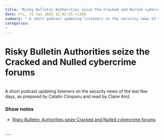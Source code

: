```yaml
---
title: "Risky Bulletin Authorities seize the Cracked and Nulled cybercrime forums"
date: Fri, 31 Jan 2025 12:42:25 +1100
summary: " A short podcast updating listeners on the security news of the last few days, as prepared by Catalin Cimpanu and read by"
categories: 
- 
---
```

# Risky Bulletin Authorities seize the Cracked and Nulled cybercrime forums


<br/>
A short podcast updating listeners on the security news of the last few days, as prepared by Catalin Cimpanu and read by Claire Aird.

### Show notes

-   [Risky Bulletin: Authorities seize Cracked and Nulled cybercrime forums](https://risky.biz/risky-bulletin-authorities-seize-cracked-and-nulled-cybercrime-forums/)

<br/>
---
